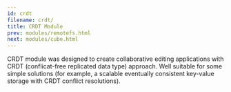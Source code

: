 ```yaml
---
id: crdt
filename: crdt/
title: CRDT Module
prev: modules/remotefs.html
next: modules/cube.html
---
```

CRDT module was designed to create collaborative editing applications with CRDT (conflicat-free replicated data type) approach. Well suitable for some simple solutions (for example, a scalable eventually consistent key-value storage with CRDT conflict resolutions).
 
 